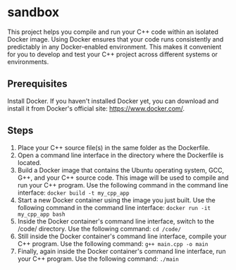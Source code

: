 # sandbox
This project helps you compile and run your C++ code within an isolated Docker image. Using Docker ensures that your code runs consistently and predictably in any Docker-enabled environment. This makes it convenient for you to develop and test your C++ project across different systems or environments.

## Prerequisites
Install Docker. If you haven't installed Docker yet, you can download and install it from Docker's official site: https://www.docker.com/.

## Steps

1. Place your C++ source file(s) in the same folder as the Dockerfile.
2. Open a command line interface in the directory where the Dockerfile is located.
3. Build a Docker image that contains the Ubuntu operating system, GCC, G++, and your C++ source code. This image will be used to compile and run your C++ program. Use the following command in the command line interface:
   `docker build -t my_cpp_app`
4. Start a new Docker container using the image you just built. Use the following command in the command line interface:
   `docker run -it my_cpp_app bash`
5. Inside the Docker container's command line interface, switch to the /code/ directory. Use the following command:
   `cd /code/`
6. Still inside the Docker container's command line interface, compile your C++ program. Use the following command:
   `g++ main.cpp -o main`
7. Finally, again inside the Docker container's command line interface, run your C++ program. Use the following command:
   `./main`
